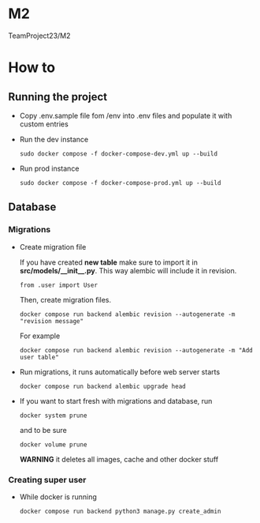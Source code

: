 # M2
TeamProject23/M2

# How to

## Running the project
- Copy .env.sample file fom /env into .env files and populate it with custom entries
- Run the dev instance

    `sudo docker compose -f docker-compose-dev.yml up --build`

- Run prod instance

    `sudo docker compose -f docker-compose-prod.yml up --build`

## Database

### Migrations

- Create migration file
    
    If you have created **new table** make sure to import it in **src/models/\_\_init\_\_.py**. This way alembic will include it in revision.

    `from .user import User`

    Then, create migration files.

    `docker compose run backend alembic revision --autogenerate -m "revision message"`

    For example

    `docker compose run backend alembic revision --autogenerate -m "Add user table"`

- Run migrations, it runs automatically before web server starts


    `docker compose run backend alembic upgrade head`


- If you want to start fresh with migrations and database, run

    `docker system prune`

    and to be sure

    `docker volume prune`


    **WARNING** it deletes all images, cache and other docker stuff

### Creating super user

- While docker is running

    `docker compose run backend python3 manage.py create_admin`